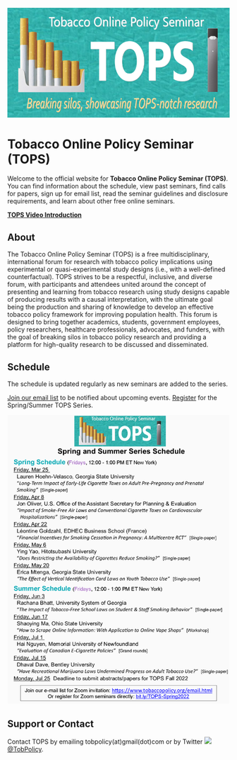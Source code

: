 ![Banner](banner.jpg)

# Tobacco Online Policy Seminar (TOPS)

Welcome to the official website for **Tobacco Online Policy Seminar (TOPS)**. You can find information about the schedule, view past seminars, find calls for papers, sign up for email list, read the seminar guidelines and disclosure requirements, and learn about other free online seminars.  

[**TOPS Video Introduction**](https://youtu.be/EAtI1YA4ldU)

## About

The Tobacco Online Policy Seminar (TOPS) is a free multidisciplinary, international forum for research with tobacco policy implications using experimental or quasi-experimental study designs (i.e., with a well-defined counterfactual). TOPS strives to be a respectful, inclusive, and diverse forum, with participants and attendees united around the concept of presenting and learning from tobacco research using study designs capable of producing results with a causal interpretation, with the ultimate goal being the production and sharing of knowledge to develop an effective tobacco policy framework for improving population health. This forum is designed to bring together academics, students, government employees, policy researchers, healthcare professionals, advocates,  and funders, with the goal of breaking silos in tobacco policy research and providing a platform for high-quality research to be discussed and disseminated.

## Schedule

The schedule is updated regularly as new seminars are added to the series. 

[Join our email list](https://www.tobaccopolicy.org/email.html) to be notified about upcoming events. [Register](https://gsu-edu.zoom.us/webinar/register/WN_QBxCQ1owTFumB3iTSzPAjA) for the Spring/Summer TOPS Series.

![Index](2022.springsummer.png)



<!--
- The [AEA list of online seminars](https://www.aeaweb.org/resources/online-seminars)
-->

<!--
- [Google calendar link](https://calendar.google.com/calendar/embed?src=4p7jc9qc9igeb83pmkpjgi80fg%40group.calendar.google.com&ctz=America%2FLos_Angeles) and the calendar in [iCal format](https://calendar.google.com/calendar/ical/4p7jc9qc9igeb83pmkpjgi80fg%40group.calendar.google.com/public/basic.ics)
-->

## Support or Contact

Contact TOPS by emailing tobpolicy(at)gmail(dot)com or by Twitter <img src="https://img.icons8.com/color/26/000000/twitter.png"/>[@TobPolicy](https://twitter.com/TobPolicy).
